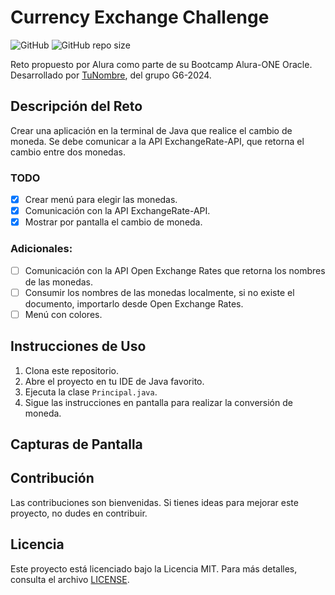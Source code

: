 # Currency Exchange Challenge

![GitHub](https://img.shields.io/github/license/tu-usuario/tu-repositorio)
![GitHub repo size](https://img.shields.io/github/repo-size/tu-usuario/tu-repositorio)

Reto propuesto por Alura como parte de su Bootcamp Alura-ONE Oracle. Desarrollado por [TuNombre](https://github.com/Mario0SGz), del grupo G6-2024.

## Descripción del Reto

Crear una aplicación en la terminal de Java que realice el cambio de moneda. Se debe comunicar a la API ExchangeRate-API, que retorna el cambio entre dos monedas.

### TODO

- [x] Crear menú para elegir las monedas.
- [x] Comunicación con la API ExchangeRate-API.
- [x] Mostrar por pantalla el cambio de moneda.

### Adicionales:

- [ ] Comunicación con la API Open Exchange Rates que retorna los nombres de las monedas.
- [ ] Consumir los nombres de las monedas localmente, si no existe el documento, importarlo desde Open Exchange Rates.
- [ ] Menú con colores.

## Instrucciones de Uso

1. Clona este repositorio.
2. Abre el proyecto en tu IDE de Java favorito.
3. Ejecuta la clase `Principal.java`.
4. Sigue las instrucciones en pantalla para realizar la conversión de moneda.

## Capturas de Pantalla
  

## Contribución

Las contribuciones son bienvenidas. Si tienes ideas para mejorar este proyecto, no dudes en contribuir.

## Licencia

Este proyecto está licenciado bajo la Licencia MIT. Para más detalles, consulta el archivo [LICENSE](LICENSE).

